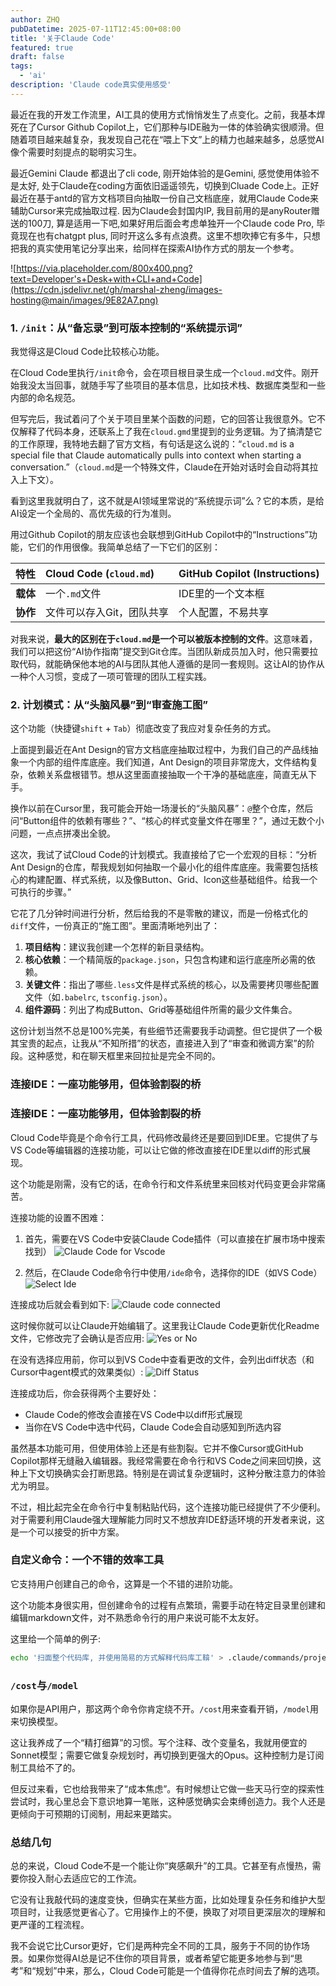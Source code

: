 ```yaml
---
author: ZHQ
pubDatetime: 2025-07-11T12:45:00+08:00
title: '关于Claude Code'
featured: true
draft: false
tags:
  - 'ai'
description: 'Claude code真实使用感受'
---
```


最近在我的开发工作流里，AI工具的使用方式悄悄发生了点变化。之前，我基本焊死在了Cursor Github Copilot上，它们那种与IDE融为一体的体验确实很顺滑。但随着项目越来越复杂，我发现自己花在“喂上下文”上的精力也越来越多，总感觉AI像个需要时刻提点的聪明实习生。

最近Gemini Claude 都退出了cli code, 刚开始体验的是Gemini, 感觉使用体验不是太好, 处于Claude在coding方面依旧遥遥领先，切换到Cluade Code上。正好最近在基于antd的官方文档项目向抽取一份自己文档底座，就用Claude Code来辅助Cursor来完成抽取过程. 因为Claude会封国内IP, 我目前用的是anyRouter赠送的100刀, 算是适用一下吧,如果好用后面会考虑单独开一个Claude code Pro, 毕竟现在也有chatgpt plus, 同时开这么多有点浪费。这里不想吹捧它有多牛，只想把我的真实使用笔记分享出来，给同样在探索AI协作方式的朋友一个参考。

![https://via.placeholder.com/800x400.png?text=Developer's+Desk+with+CLI+and+Code](https://cdn.jsdelivr.net/gh/marshal-zheng/images-hosting@main/images/9E82A7.png)

### 1. `/init`：从“备忘录”到可版本控制的“系统提示词”

我觉得这是Cloud Code比较核心功能。

在Cloud Code里执行`/init`命令，会在项目根目录生成一个`cloud.md`文件。刚开始我没太当回事，就随手写了些项目的基本信息，比如技术栈、数据库类型和一些内部的命名规范。

但写完后，我试着问了个关于项目里某个函数的问题，它的回答让我很意外。它不仅解释了代码本身，还联系上了我在`cloud.gmd`里提到的业务逻辑。为了搞清楚它的工作原理，我特地去翻了官方文档，有句话是这么说的：“`cloud.md` is a special file that Claude automatically pulls into context when starting a conversation.”（`cloud.md`是一个特殊文件，Claude在开始对话时会自动将其拉入上下文）。

看到这里我就明白了，这不就是AI领域里常说的“系统提示词”么？它的本质，是给AI设定一个全局的、高优先级的行为准则。

用过Github Copilot的朋友应该也会联想到GitHub Copilot中的“Instructions”功能，它们的作用很像。我简单总结了一下它们的区别：

| 特性 | Cloud Code (`cloud.md`) | GitHub Copilot (Instructions) |
| :--- | :--- | :--- |
| **载体** | 一个`.md`文件 | IDE里的一个文本框 |
| **协作** | 文件可以存入Git，团队共享 | 个人配置，不易共享 |

对我来说，**最大的区别在于`cloud.md`是一个可以被版本控制的文件**。这意味着，我们可以把这份“AI协作指南”提交到Git仓库。当团队新成员加入时，他只需要拉取代码，就能确保他本地的AI与团队其他人遵循的是同一套规则。这让AI的协作从一种个人习惯，变成了一项可管理的团队工程实践。

### 2. 计划模式：从“头脑风暴”到“审查施工图”

这个功能（快捷键`shift` + `Tab`）彻底改变了我应对复杂任务的方式。

上面提到最近在Ant Design的官方文档底座抽取过程中，为我们自己的产品线抽象一个内部的组件库底座。我们知道，Ant Design的项目非常庞大，文件结构复杂，依赖关系盘根错节。想从这里面直接抽取一个干净的基础底座，简直无从下手。

换作以前在Cursor里，我可能会开始一场漫长的“头脑风暴”：`@`整个仓库，然后问“Button组件的依赖有哪些？”、“核心的样式变量文件在哪里？”，通过无数个小问题，一点点拼凑出全貌。

这次，我试了试Cloud Code的计划模式。我直接给了它一个宏观的目标：“分析Ant Design的仓库，帮我规划如何抽取一个最小化的组件库底座。我需要包括核心的构建配置、样式系统，以及像Button、Grid、Icon这些基础组件。给我一个可执行的步骤。”

它花了几分钟时间进行分析，然后给我的不是零散的建议，而是一份格式化的`diff`文件，一份真正的“施工图”。里面清晰地列出了：
1.  **项目结构**：建议我创建一个怎样的新目录结构。
2.  **核心依赖**：一个精简版的`package.json`，只包含构建和运行底座所必需的依赖。
3.  **关键文件**：指出了哪些`.less`文件是样式系统的核心，以及需要拷贝哪些配置文件（如`.babelrc`, `tsconfig.json`）。
4.  **组件源码**：列出了构成Button、Grid等基础组件所需的最少文件集合。

这份计划当然不总是100%完美，有些细节还需要我手动调整。但它提供了一个极其宝贵的起点，让我从“不知所措”的状态，直接进入到了“审查和微调方案”的阶段。这种感觉，和在聊天框里来回拉扯是完全不同的。

### 连接IDE：一座功能够用，但体验割裂的桥

### 连接IDE：一座功能够用，但体验割裂的桥

Cloud Code毕竟是个命令行工具，代码修改最终还是要回到IDE里。它提供了与VS Code等编辑器的连接功能，可以让它做的修改直接在IDE里以diff的形式展现。

这个功能是刚需，没有它的话，在命令行和文件系统里来回核对代码变更会非常痛苦。

连接功能的设置不困难：

1. 首先，需要在VS Code中安装Claude Code插件（可以直接在扩展市场中搜索找到）
  ![Claude Code for Vscode](https://cdn.jsdelivr.net/gh/marshal-zheng/images-hosting@main/images/6nMcqZ.jpg)

2. 然后，在Claude Code命令行中使用`/ide`命令，选择你的IDE（如VS Code）
  ![Select Ide](https://cdn.jsdelivr.net/gh/marshal-zheng/images-hosting@main/images/y8Jwki.jpg)

连接成功后就会看到如下:
![Claude code connected](https://cdn.jsdelivr.net/gh/marshal-zheng/images-hosting@main/images/3KSbgr.jpg)

这时候你就可以让Claude开始编辑了。这里我让Claude Code更新优化Readme文件，它修改完了会确认是否应用:
![Yes or No](https://cdn.jsdelivr.net/gh/marshal-zheng/images-hosting@main/images/wylGop.jpg)

在没有选择应用前，你可以到VS Code中查看更改的文件，会列出diff状态（和Cursor中agent模式的效果类似）:
![Diff Status](https://cdn.jsdelivr.net/gh/marshal-zheng/images-hosting@main/images/nJ3C7E.jpg)

连接成功后，你会获得两个主要好处：
- Claude Code的修改会直接在VS Code中以diff形式展现
- 当你在VS Code中选中代码，Claude Code会自动感知到所选内容

虽然基本功能可用，但使用体验上还是有些割裂。它并不像Cursor或GitHub Copilot那样无缝融入编辑器。我经常需要在命令行和VS Code之间来回切换，这种上下文切换确实会打断思路。特别是在调试复杂逻辑时，这种分散注意力的体验尤为明显。

不过，相比起完全在命令行中复制粘贴代码，这个连接功能已经提供了不少便利。对于需要利用Claude强大理解能力同时又不想放弃IDE舒适环境的开发者来说，这是一个可以接受的折中方案。

### 自定义命令：一个不错的效率工具

它支持用户创建自己的命令，这算是一个不错的进阶功能。

这个功能本身很实用，但创建命令的过程有点繁琐，需要手动在特定目录里创建和编辑markdown文件，对不熟悉命令行的用户来说可能不太友好。

这里给一个简单的例子:
```bash
echo '扫面整个代码库, 并使用简易的方式解释代码库工鞥' > .claude/commands/projects-explain.md
```


### `/cost`与`/model`

如果你是API用户，那这两个命令你肯定绕不开。`/cost`用来查看开销，`/model`用来切换模型。

这让我养成了一个“精打细算”的习惯。写个注释、改个变量名，我就用便宜的Sonnet模型；需要它做复杂规划时，再切换到更强大的Opus。这种控制力是订阅制工具给不了的。

但反过来看，它也给我带来了“成本焦虑”。有时候想让它做一些天马行空的探索性尝试时，我心里总会下意识地算一笔账，这种感觉确实会束缚创造力。我个人还是更倾向于可预期的订阅制，用起来更踏实。

### 总结几句

总的来说，Cloud Code不是一个能让你“爽感飙升”的工具。它甚至有点慢热，需要你投入耐心去适应它的工作流。

它没有让我敲代码的速度变快，但确实在某些方面，比如处理复杂任务和维护大型项目时，让我感觉更省心了。它用操作上的不便，换取了对项目更深层次的理解和更严谨的工程流程。

我不会说它比Cursor更好，它们是两种完全不同的工具，服务于不同的协作场景。如果你觉得AI总是记不住你的项目背景，或者希望它能更多地参与到“思考”和“规划”中来，那么，Cloud Code可能是一个值得你花点时间去了解的选项。